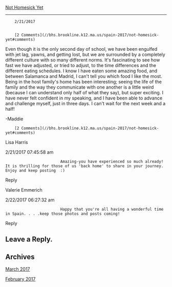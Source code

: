 [Not Homesick Yet](//bhs.brookline.k12.ma.us/spain-2017/not-homesick-yet)

			
------------------------------------------------------------------------------

		2/21/2017
	

		[2 Comments](//bhs.brookline.k12.ma.us/spain-2017/not-homesick-yet#comments)
	

Even though it is the only second day of school, we have been engulfed with jet lag, yawns, and getting lost, but we are surrounded by a completely different culture with so many different norms. It's fascinating to see how fast we have adjusted, or tried to adjust, to the time differences and the different eating schedules. I know I have eaten some amazing food, and between Salamanca and Madrid, I can't tell you which food I like the most. Being in the host family's home has been interesting; seeing the life of the family and the way they communicate with one another is a little weird (because I can understand only half of what they say), but super exciting. I have never felt confident in my speaking, and I have been able to advance and challenge myself, just in three days. I can't wait for the next week and a half!  
  
​-Maddie  

		[2 Comments](//bhs.brookline.k12.ma.us/spain-2017/not-homesick-yet#comments)
	

Lisa Harris
						

2/21/2017 07:45:58 am

							Amazing-you have experienced so much already! It is thrilling for those of us 'back home' to share in your journey. Enjoy and keep posting  :)
					

Reply
									

Valerie Emmerich
						

2/22/2017 06:27:32 am

							Happy that you're all having a wonderful time in Spain. . . .keep those photos and posts coming!
					

Reply
									

  
  
  

Leave a Reply.
--------------

Archives
--------

[March 2017](/spain-2017/archives/03-2017)
		  
[February 2017](/spain-2017/archives/02-2017)